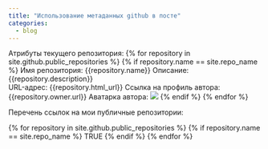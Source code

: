 ```yaml
---
title: "Использование метаданных github в посте"
categories:
  - blog
---
```


Атрибуты текущего репозитория:
{% for repository in site.github.public_repositories %}
  {% if repository.name == site.repo_name %}
  Имя репозитория:          {{repository.name}}
  Описание:                 {{repository.description}}                
  URL-адрес:                {{repository.html_url}}
  Ссылка на профиль автора: {{repository.owner.url}}
  Аватарка автора:
  ![]({{repository.owner.url}})
  {% endif %}
{% endfor %} 

Перечень ссылок на мои публичные репозитории:

{% for repository in site.github.public_repositories %}
  {% if repository.name == site.repo_name %}
  TRUE
  {% endif %}
{% endfor %} 

